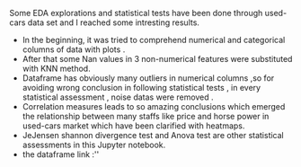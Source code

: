 Some EDA explorations and statistical tests have been done through used-cars data set and I reached some intresting results. 

- In the beginning, it was tried to comprehend numerical and categorical columns of data with plots .
- After that some Nan values in 3 non-numerical features were substituted with KNN method.
- Dataframe has obviously many outliers in numerical columns ,so for avoiding wrong conclusion in following statistical tests , in every statistical assessment , noise datas were removed .
- Correlation measures leads to so amazing conclusions which emerged the relationship between many staffs like price and horse power in used-cars market which have been clarified with heatmaps. 
- JeJensen shannon divergence test and Anova test are other statistical assessments in this Jupyter notebook. 
- the dataframe link :''